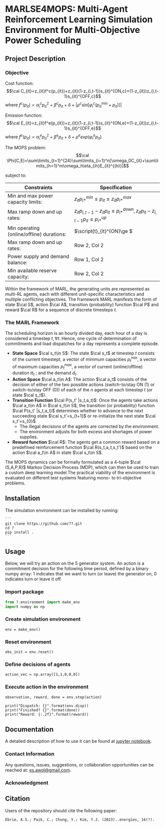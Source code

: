 # MARLSE4MOPS: Multi-Agent Reinforcement Learning Simulation Environment for Multi-Objective Power Scheduling

## Project Description
### Objective 
Cost function: $$\cal C_{it}=z_{it}f^c(p_{it})+z_{it}(1-z_{i,t-1})s_{it}^{ON,c}+(1-z_{it})z_{i,t-1}s_{it}^{OFF,c}$$
where $f^c(p_{it})=\alpha_i^cp_{it}^2+\beta^cp_{it}+\delta+|\rho^csin[\varphi^c_i(p_{it}^{min}+p_{it})]|$

Emission function: $$\cal E_{it}=z_{it}f^e(p_{it})+z_{it}(1-z_{i,t-1})s_{it}^{ON,e}+(1-z_{it})z_{i,t-1}s_{it}^{OFF,e}$$
where $f^e(p_{it})=\alpha_i^ep_{it}^2+\beta^ep_{it}+\delta+\rho^eexp(\varphi^e_ip_{it})$

The MOPS problem:
$$\cal \Phi(C,E)=\sum\limits_{t=1}^{24}\sum\limits_{i=1}^n[\omega_0C_{it}+\sum\limits_{h=1}^m\omega_h\eta_{ih}E_{it}^{(h)}]$$

subject to:

| Constraints | Specification | 
| --------------- | --------------- | 
| Min and max power capacity limits:    | $z_{it}p_{i*}^{min}\le p_{it}\le z_{it}p_{i*}^{max}$ | 
| Max ramp down and up rates:    | $z_{it}p_{i,t-1}-z_{it}p_{it}\le p_{i*}^{down}, z_{it}p_{it}-z_{i,t-1}p_{it}\le p_{i*}^{up}$    | 
| Min operating (online/offline) durations:     | $\script{t}_{it}^{ON}\ge $    | 
| Max ramp down and up rates:    | Row 2, Col 2    | 
| Power supply and demand balance:    | Row 1, Col 2    | 
| Min available reserve capacity:   | Row 2, Col 2    | 

Within the framework of MARL, the generating units are represented as multi-RL agents, each with different unit-specific characteristics and multiple conflicting objectives. The framework MARL manifests the form of state $\cal S$, action  $\cal A$, transition (probability) function  $\cal P$ and reward  $\cal R$ for a sequence of discrete timesteps $t$. 
### The MARL Framework
The scheduling horizon is an hourly divided day, each hour of a day is considered a timestep $t,\forall t$.  Hence, one cycle of determination of commitments and load dispatches for a day represents a complete episode.
- **State Space** $\cal s_t\in S$: The state $\cal s_t$ at timestep $t$ consists of the current timestep$t$, a vector of minimum capacities $p_t^{min}$, a vector of maximum capacities $p_t^{max}$, a vector of current (online/offline) duration $tt_t$ ; and the demand $d_t$.
- **Action Space** $\cal a_t\in A$: The action $\cal a_t$ consists of the decision of either of the two possible actions (switch-to/stay ON (1) or switch-to/stay OFF (0)) of each of the $n$ agents at each timestep $t$ (or state $\cal s_t$).
- **Transition Function** $\cal P(s_t' |s_t,a_t)$: Once the agents take actions $\cal a_t\in A$ in $\cal s_t\in S$, the transition (or probability) function $\cal P(s_t' |s_t,a_t)$ determines whether to advance to the next succeeding state $\cal s_t'=s_{t+1}$ or re-initialize the next state $\cal s_t'=s_{0}$.
  - The illegal decisions of the agents are corrected by the environment.
  - The environment adjusts for both excess and shortages of power supplies.
- **Reward function** $\cal R$: The agents get a common reward based on a predefined reinforcement function $\cal R(s_t,a_t,s_t')$ based on the action $\cal a_t\in A$ in state $\cal s_t\in S$.

The MOPS dynamics can be formally formulated as a 4-tuple $\cal (S,A,P,R)$ Markov Decision Process (MDP), which can then be used to train a custom deep learning model.The practical viability of the environment is evaluated on different test systems featuring mono- to tri-objective problems.

## Installation

The simulation environment can be installed by running:

    ```
    git clone https://github.com/??.git
    cd ?
    pip install .
    ```

## Usage

Below, we will try an action on the 5 generator system. An action is a commitment decision for the following time period, defined by a binary numpy array: 1 indicates that we want to turn (or leave) the generator on, 0 indicates turn or leave it off. 

### Import package

```python 
from ?.environment import make_env
import numpy as np
```

### Create simulation environment
```
env = make_env()
```
### Reset environment
```
obs_init = env.reset()
```
### Define decisions of agents
```
action_vec = np.array([1,1,0,0,0])
```

### Execute action in the environment
```
observation, reward, done = env.step(action)
```

```
print("Dispatch: {}".format(env.disp))
print("Finished? {}".format(done))
print("Reward: {:.2f}".format(reward))
```

## Documentation
A detailed description of how to use it can be found at [jupyter notebook](notebooks/tutorial.ipynb).

### Contact Information
Any questions, issues, suggestions, or collaboration opportunities can be reached at: es.awol@gmail.com. 

### Acknowledgment


## Citation

Users of the repository should cite the following paper: 
    
    Ebrie, A.S.; Paik, C.; Chung, Y.; Kim, Y.J. (2023)..energies, 16(?).


